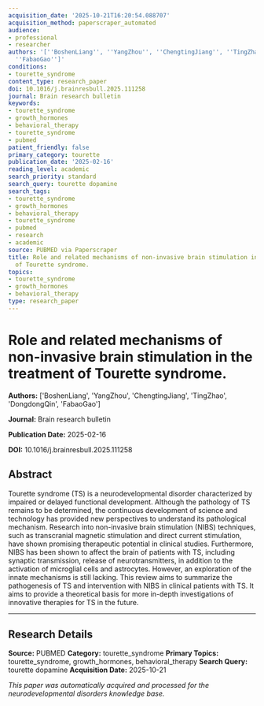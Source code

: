 ```yaml
---
acquisition_date: '2025-10-21T16:20:54.088707'
acquisition_method: paperscraper_automated
audience:
- professional
- researcher
authors: '[''BoshenLiang'', ''YangZhou'', ''ChengtingJiang'', ''TingZhao'', ''DongdongQin'',
  ''FabaoGao'']'
conditions:
- tourette_syndrome
content_type: research_paper
doi: 10.1016/j.brainresbull.2025.111258
journal: Brain research bulletin
keywords:
- tourette_syndrome
- growth_hormones
- behavioral_therapy
- tourette_syndrome
- pubmed
patient_friendly: false
primary_category: tourette
publication_date: '2025-02-16'
reading_level: academic
search_priority: standard
search_query: tourette dopamine
search_tags:
- tourette_syndrome
- growth_hormones
- behavioral_therapy
- tourette_syndrome
- pubmed
- research
- academic
source: PUBMED via Paperscraper
title: Role and related mechanisms of non-invasive brain stimulation in the treatment
  of Tourette syndrome.
topics:
- tourette_syndrome
- growth_hormones
- behavioral_therapy
type: research_paper
---
```


# Role and related mechanisms of non-invasive brain stimulation in the treatment of Tourette syndrome.

**Authors:** ['BoshenLiang', 'YangZhou', 'ChengtingJiang', 'TingZhao', 'DongdongQin', 'FabaoGao']

**Journal:** Brain research bulletin

**Publication Date:** 2025-02-16

**DOI:** 10.1016/j.brainresbull.2025.111258

## Abstract

Tourette syndrome (TS) is a neurodevelopmental disorder characterized by impaired or delayed functional development. Although the pathology of TS remains to be determined, the continuous development of science and technology has provided new perspectives to understand its pathological mechanism. Research into non-invasive brain stimulation (NIBS) techniques, such as transcranial magnetic stimulation and direct current stimulation, have shown promising therapeutic potential in clinical studies. Furthermore, NIBS has been shown to affect the brain of patients with TS, including synaptic transmission, release of neurotransmitters, in addition to the activation of microglial cells and astrocytes. However, an exploration of the innate mechanisms is still lacking. This review aims to summarize the pathogenesis of TS and intervention with NIBS in clinical patients with TS. It aims to provide a theoretical basis for more in-depth investigations of innovative therapies for TS in the future.

---

## Research Details

**Source:** PUBMED
**Category:** tourette_syndrome
**Primary Topics:** tourette_syndrome, growth_hormones, behavioral_therapy
**Search Query:** tourette dopamine
**Acquisition Date:** 2025-10-21

*This paper was automatically acquired and processed for the neurodevelopmental disorders knowledge base.*
